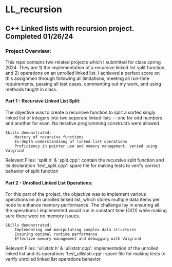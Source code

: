 # LL_recursion

## C++ Linked lists with recursion project. Completed 01/26/24

### Project Overview:
This repo contains two related projects which I submitted for class spring 2024. They are 1) the implementation of a recursive linked list split function, and 2) operations on an unrolled linked list. I achieved a perfect score on this assignmen through following all limitations, meeting all run-time requirements, passing all test cases, commenting out my work, and using methods taught in class. 

#### Part 1 - Recursive Linked List Split:
The objective was to create a recursive function to split a sorted singly linked list of integers into two seperate linked lists -- one for odd numbers and another for even. No iterative programming constructs were allowed.

    Skills demonstrated:
        Mastery of recursive functions
        In-depth understandinng of linked list operations
        Proficiency in pointer use and memory management, veried using Valgrind

Relevant Files:
'split.h' & 'split.cpp': contain the recursive split function and its declaration
'test_split.cpp': spare file for making tests to verify correct behavior of split function

#### Part 2 - Unrolled Linked List Operations:
For this part of the project, the objective was to implement various operations on an unrolled linked list, which stores multiple data items per node to enhance memory performance. The challenge lay in ensuring all the operations I implemented would run in constant time (O(1)) while making sure there were no memory issues.

    Skills demonstrated:
        Implementing and manipulating complex data structures
        Ensuring optimal runtime performance
        Effective memory management and debugging with Valgrind

Relevant Files:
'ulliststr.h' & 'ulliststr.cpp': implementation of the unrolled linked list and its operations
'test_ulliststr.cpp': spare file for making tests to verify unrolled linked list operations behavior
